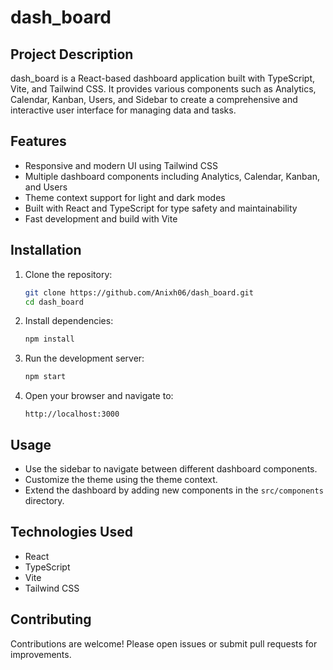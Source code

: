 # dash_board

## Project Description
dash_board is a React-based dashboard application built with TypeScript, Vite, and Tailwind CSS. It provides various components such as Analytics, Calendar, Kanban, Users, and Sidebar to create a comprehensive and interactive user interface for managing data and tasks.

## Features
- Responsive and modern UI using Tailwind CSS
- Multiple dashboard components including Analytics, Calendar, Kanban, and Users
- Theme context support for light and dark modes
- Built with React and TypeScript for type safety and maintainability
- Fast development and build with Vite

## Installation

1. Clone the repository:
   ```bash
   git clone https://github.com/Anixh06/dash_board.git
   cd dash_board
   ```

2. Install dependencies:
   ```bash
   npm install
   ```

3. Run the development server:
   ```bash
   npm start
   ```

4. Open your browser and navigate to:
   ```
   http://localhost:3000
   ```

## Usage

- Use the sidebar to navigate between different dashboard components.
- Customize the theme using the theme context.
- Extend the dashboard by adding new components in the `src/components` directory.

## Technologies Used

- React
- TypeScript
- Vite
- Tailwind CSS

## Contributing

Contributions are welcome! Please open issues or submit pull requests for improvements.


